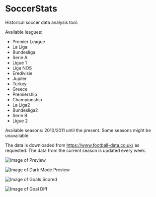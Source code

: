 # SoccerStats

Historical soccer data analysis tool.

Available leagues:
- Premier League
- La Liga
- Bundesliga
- Serie A
- Ligue 1
- Liga NOS
- Eredivisie
 - Jupiler 
 - Turkey 
 - Greece 
 - Premiership 
 - Championship 
 - La Liga2 
 - Bundesliga2
 - Serie B 
 - Ligue 2

Available seasons: 2010/2011 until the present. Some seasons might be unavailable.

The data is downloaded from https://www.football-data.co.uk/ as requested. The data from the current season is updated every week.

![Image of Preview](https://github.com/k0rean/SoccerStats/images/preview.png)

![Image of Dark Mode Preview](https://github.com/k0rean/SoccerStats/images/dark_preview.png)

![Image of Goals Scored](https://github.com/k0rean/SoccerStats/images/scored.png)

![Image of Goal Diff](https://github.com/k0rean/SoccerStats/images/dark_diff.png)
